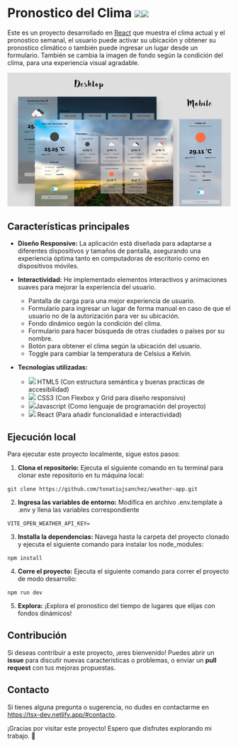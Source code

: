 # Pronostico del Clima  <img src="https://img.icons8.com/color/32/000000/javascript--v1.png"/><img src="https://img.icons8.com/color/32/000000/react-native.png"/>

Este es un proyecto desarrollado en [React](https://reactjs.org) que muestra el clima actual y el pronostico semanal, el usuario puede activar su ubicación y obtener su pronostico climático o también puede ingresar un lugar desde un formulario. También se cambia la imagen de fondo según la condición del clima, para una experiencia visual agradable.

[![App del pronostico del clima](/public/img/screen-weather-app.webp)](https://weatherapp-jsx.netlify.app)

## Características principales

- **Diseño Responsive:** La aplicación está diseñada para adaptarse a diferentes dispositivos y tamaños de pantalla, asegurando una experiencia óptima tanto en computadoras de escritorio como en dispositivos móviles.
  
- **Interactividad:** He implementado elementos interactivos y animaciones suaves para mejorar la experiencia del usuario.
    - Pantalla de carga para una mejor experiencia de usuario. 
    - Formulario para ingresar un lugar de forma manual en caso de que el usuario no de la autorización para ver su ubicación. 
    - Fondo dinámico según la condición del clima.
    - Formulario para hacer búsqueda de otras ciudades o países por su nombre. 
    - Botón para obtener el clima según la ubicación del usuario.
    - Toggle para cambiar la temperatura de Celsius a Kelvin.

- **Tecnologías utilizadas:**
    - <img src="https://img.icons8.com/color/32/000000/html-5--v1.png"/> HTML5 (Con estructura semántica y buenas practicas de accesibilidad)
    - <img src="https://img.icons8.com/color/32/000000/css3.png"/> CSS3 (Con Flexbox y Grid para diseño responsivo)
    - <img src="https://img.icons8.com/color/32/000000/javascript--v1.png"/>Javascript (Como lenguaje de programación del proyecto)
    - <img src="https://img.icons8.com/color/32/000000/react-native.png"/> React (Para añadir funcionalidad e interactividad)



## Ejecución local

Para ejecutar este proyecto localmente, sigue estos pasos:

1. **Clona el repositorio:** Ejecuta el siguiente comando en tu terminal para clonar este repositorio en tu máquina local:
```
git clone https://github.com/tonatiujsanchez/weather-app.git
```

2. **Ingresa las variables de entorno:** Modifica en archivo .env.template a .env y llena las variables correspondiente
```
VITE_OPEN_WEATHER_API_KEY=
```

3. **Installa la dependencias:** Navega hasta la carpeta del proyecto clonado y ejecuta el siguiente comando para instalar los node_modules:
```
npm install
```

4. **Corre el proyecto:** Ejecuta el siguiente comando para correr el proyecto de modo desarrollo:
```
npm run dev
```

5. **Explora:** ¡Explora el pronostico del tiempo de lugares que elijas con fondos dinámicos!

## Contribución

Si deseas contribuir a este proyecto, ¡eres bienvenido! Puedes abrir un __issue__ para discutir nuevas características o problemas, o enviar un __pull request__ con tus mejoras propuestas.


## Contacto

Si tienes alguna pregunta o sugerencia, no dudes en contactarme en https://tsx-dev.netlify.app/#contacto.

¡Gracias por visitar este proyecto! Espero que disfrutes explorando mi trabajo. 🤗

